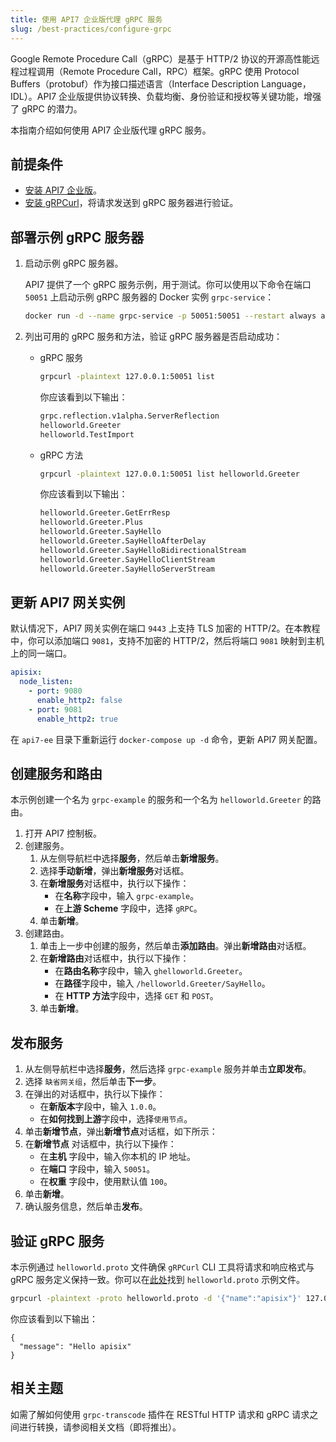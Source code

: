 ```yaml
---
title: 使用 API7 企业版代理 gRPC 服务
slug: /best-practices/configure-grpc
---
```


Google Remote Procedure Call（gRPC）是基于 HTTP/2 协议的开源高性能远程过程调用（Remote Procedure Call，RPC）框架。gRPC 使用 Protocol Buffers（protobuf）作为接口描述语言（Interface Description Language，IDL）。API7 企业版提供协议转换、负载均衡、身份验证和授权等关键功能，增强了 gRPC 的潜力。

本指南介绍如何使用 API7 企业版代理 gRPC 服务。

## 前提条件

- [安装 API7 企业版](../getting-started/install-api7-ee.md)。
- [安装 gRPCurl](https://github.com/fullstorydev/grpcurl)，将请求发送到 gRPC 服务器进行验证。

## 部署示例 gRPC 服务器

1. 启动示例 gRPC 服务器。

    API7 提供了一个 gRPC 服务示例，用于测试。你可以使用以下命令在端口 `50051` 上启动示例 gRPC 服务器的 Docker 实例 `grpc-service`：

    ```bash
    docker run -d --name grpc-service -p 50051:50051 --restart always api7/grpc-server-example:1.0.0
    ```
  
2. 列出可用的 gRPC 服务和方法，验证 gRPC 服务器是否启动成功：

    - gRPC 服务

        ```bash
        grpcurl -plaintext 127.0.0.1:50051 list
        ```

        你应该看到以下输出：

        ```bash
        grpc.reflection.v1alpha.ServerReflection
        helloworld.Greeter
        helloworld.TestImport
        ```

    - gRPC 方法

        ```bash
        grpcurl -plaintext 127.0.0.1:50051 list helloworld.Greeter
        ```

        你应该看到以下输出：

        ```bash
        helloworld.Greeter.GetErrResp
        helloworld.Greeter.Plus
        helloworld.Greeter.SayHello
        helloworld.Greeter.SayHelloAfterDelay
        helloworld.Greeter.SayHelloBidirectionalStream
        helloworld.Greeter.SayHelloClientStream
        helloworld.Greeter.SayHelloServerStream
        ```

## 更新 API7 网关实例

默认情况下，API7 网关实例在端口 `9443` 上支持 TLS 加密的 HTTP/2。在本教程中，你可以添加端口 `9081`，支持不加密的 HTTP/2，然后将端口 `9081` 映射到主机上的同一端口。

```yaml title="config.yaml"
apisix:
  node_listen:
    - port: 9080
      enable_http2: false
    - port: 9081
      enable_http2: true
```

在 `api7-ee` 目录下重新运行 `docker-compose up -d` 命令，更新 API7 网关配置。

## 创建服务和路由

本示例创建一个名为 `grpc-example` 的服务和一个名为 `helloworld.Greeter` 的路由。

1. 打开 API7 控制板。
2. 创建服务。 
    1. 从左侧导航栏中选择**服务**，然后单击**新增服务**。
    2. 选择**手动新增**，弹出**新增服务**对话框。
    3. 在**新增服务**对话框中，执行以下操作：
        - 在**名称**字段中，输入 `grpc-example`。
        - 在**上游 Scheme** 字段中，选择 `gRPC`。
    4. 单击**新增**。
3. 创建路由。
    1. 单击上一步中创建的服务，然后单击**添加路由**。弹出**新增路由**对话框。
    2. 在**新增路由**对话框中，执行以下操作：
        - 在**路由名称**字段中，输入 `ghelloworld.Greeter`。
        - 在**路径**字段中，输入 `/helloworld.Greeter/SayHello`。
        - 在 **HTTP 方法**字段中，选择 `GET` 和 `POST`。
    3. 单击**新增**。

## 发布服务

1. 从左侧导航栏中选择**服务**，然后选择 `grpc-example` 服务并单击**立即发布**。
2. 选择 `缺省网关组`，然后单击**下一步**。
3. 在弹出的对话框中，执行以下操作：
    - 在**新版本**字段中，输入 `1.0.0`。
    - 在**如何找到上游**字段中，选择`使用节点`。
4. 单击**新增节点**，弹出**新增节点**对话框，如下所示：
5. 在**新增节点** 对话框中，执行以下操作：
    - 在**主机** 字段中，输入你本机的 IP 地址。
    - 在**端口** 字段中，输入 `50051`。
    - 在**权重** 字段中，使用默认值 `100`。
6. 单击**新增**。
7. 确认服务信息，然后单击**发布**。

## 验证 gRPC 服务

本示例通过 `helloworld.proto` 文件确保 `gRPCurl` CLI 工具将请求和响应格式与 gRPC 服务定义保持一致。你可以在[此处](https://github.com/api7/grpc_server_example/blob/master/proto/helloworld.proto)找到 `helloworld.proto` 示例文件。

```bash
grpcurl -plaintext -proto helloworld.proto -d '{"name":"apisix"}' 127.0.0.1:9081 helloworld.Greeter.SayHello  # Replace 127.0.0.1 to your local host IP address
```

你应该看到以下输出：

```text
{
  "message": "Hello apisix"
}
```

## 相关主题

如需了解如何使用 `grpc-transcode` 插件在 RESTful HTTP 请求和 gRPC 请求之间进行转换，请参阅相关文档（即将推出）。

[//]: <TODO: 准备 gRPC 转换文档并添加 gRPC 转换文档的链接并调整措辞>
